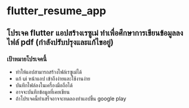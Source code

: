 # flutter_resume_app

## โปรเจค flutter แอปสร้างเรซูเม่ ทำเพื่อศึกษาการเขียนข้อมูลลงไฟล์ pdf (กำลังปรับปรุงและแก้ไขอยู่)
### เป้าหมายโปรเจคนี้
- ทำให้แอปสามารถสร้างไฟล์เรซูเม่ได้
- แก้ ui หน้าแอป เข้าถึงง่ายและใช้งานง่าย
- บันทึกไฟล์ลงในเครื่องมือถือได้
- อาจจะบันทึกข้อมูลที่เคยเขียน
- ถ้าโปรเจคนี้ทำเสร็จอาจจะทดลองทำแอปขึ้น google play
